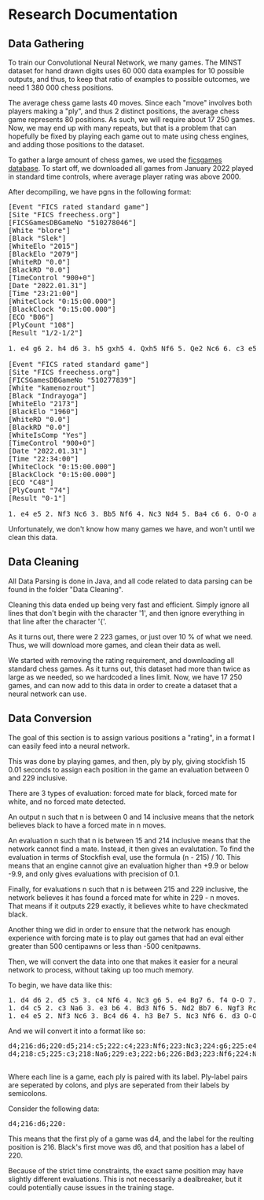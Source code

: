 # Research Documentation



## Data Gathering

To train our Convolutional Neural Network, we many games. The MINST dataset for hand drawn digits uses 60 000 data examples for 10 possible outputs, and thus, to keep that ratio of examples to possible outcomes, we need 1 380 000 chess positions.

The average chess game lasts 40 moves. Since each "move" involves both players making a "ply", and thus 2 distinct positions, the average chess game represents 80 positions. As such, we will require about 17 250 games. Now, we may end up with many repeats, but that is a problem that can hopefully be fixed by playing each game out to mate using chess engines, and adding those positions to the dataset.

To gather a large amount of chess games, we used the [ficsgames database](https://www.ficsgames.org/download.html). To start off, we downloaded all games from January 2022 played in standard time controls, where average player rating was above 2000.

After decompiling, we have pgns in the following format:

<pre>
[Event "FICS rated standard game"]
[Site "FICS freechess.org"]
[FICSGamesDBGameNo "510278046"]
[White "blore"]
[Black "Slek"]
[WhiteElo "2015"]
[BlackElo "2079"]
[WhiteRD "0.0"]
[BlackRD "0.0"]
[TimeControl "900+0"]
[Date "2022.01.31"]
[Time "23:21:00"]
[WhiteClock "0:15:00.000"]
[BlackClock "0:15:00.000"]
[ECO "B06"]
[PlyCount "108"]
[Result "1/2-1/2"]

1. e4 g6 2. h4 d6 3. h5 gxh5 4. Qxh5 Nf6 5. Qe2 Nc6 6. c3 e5 7. Nf3 Bg4 8. d3 d5 9. Nbd2 Qd6 10. exd5 Qxd5 11. Ne4 Be7 12. Nxf6+ Bxf6 13. Qe4 Bxf3 14. gxf3 O-O-O 15. Qf5+ Qe6 16. Bh3 Qxf5 17. Bxf5+ Kb8 18. Be3 Ne7 19. Be4 Bg7 20. O-O-O f5 21. Bg5 fxe4 22. Bxe7 Rxd3 23. Rxd3 exd3 24. Kd2 Kc8 25. Kxd3 Kd7 26. Bc5 Ke6 27. Ke4 b6 28. Be3 h5 29. Bg5 c6 30. Rg1 Bf6 31. f4 exf4 32. Bxf4 h4 33. Rg6 Rh5 34. f3 h3 35. Bh2 Rg5 36. Rxg5 Bxg5 37. f4 Bh4 38. b3 Be1 39. c4 Kf6 40. f5 Bc3 41. Bb8 a6 42. Bc7 b5 43. cxb5 cxb5 44. a4 bxa4 45. bxa4 Kg5 46. Kf3 Kxf5 47. Bb6 Be5 48. Bd8 h2 49. Kg2 Ke4 50. Kh1 Kd5 51. Be7 Kc4 52. Bf8 a5 53. Bh6 Kb3 54. Be3 Kxa4 {Game drawn by mutual agreement} 1/2-1/2

[Event "FICS rated standard game"]
[Site "FICS freechess.org"]
[FICSGamesDBGameNo "510277839"]
[White "kamenozrout"]
[Black "Indrayoga"]
[WhiteElo "2173"]
[BlackElo "1960"]
[WhiteRD "0.0"]
[BlackRD "0.0"]
[WhiteIsComp "Yes"]
[TimeControl "900+0"]
[Date "2022.01.31"]
[Time "22:34:00"]
[WhiteClock "0:15:00.000"]
[BlackClock "0:15:00.000"]
[ECO "C48"]
[PlyCount "74"]
[Result "0-1"]

1. e4 e5 2. Nf3 Nc6 3. Bb5 Nf6 4. Nc3 Nd4 5. Ba4 c6 6. O-O a5 7. Nxd4 exd4 8. e5 dxc3 9. exf6 d5 10. dxc3 b5 11. Re1+ Be6 12. fxg7 Bxg7 13. Qg4 O-O 14. Rxe6 fxe6 15. Qxe6+ Kh8 16. Qxc6 bxa4 17. Qxa4 Qb6 18. Be3 Qxb2 19. Rd1 Qxc3 20. Qb3 d4 21. Qxc3 dxc3 22. Kf1 Rfd8 23. Rxd8+ Rxd8 24. Ke2 Rb8 25. Kd3 Rb2 26. a3 Ra2 27. Bc5 Kg8 28. f4 a4 29. Bb4 Ra1 30. f5 Rd1+ 31. Kc4 Rd2 32. g4 Rxc2 33. h3 Rb2 34. Be7 c2 35. Bg5 Rb1 36. h4 c1=Q+ 37. Bxc1 Rxc1+ {White resigns} 0-1
</pre>

Unfortunately, we don't know how many games we have, and won't until we clean this data. 


## Data Cleaning

All Data Parsing is done in Java, and all code related to data parsing can be found in the folder "Data Cleaning".

Cleaning this data ended up being very fast and efficient. Simply ignore all lines that don't begin with the character '1', and then ignore everything in that line after the character '{'. 

As it turns out, there were 2 223 games, or just over 10 % of what we need. Thus, we will download more games, and clean their data as well.

We started with removing the rating requirement, and downloading all standard chess games. As it turns out, this dataset had more than twice as large as we needed, so we hardcoded a lines limit. Now, we have 17 250 games, and can now add to this data in order to create a dataset that a neural network can use. 

## Data Conversion

The goal of this section is to assign various positions a "rating", in a format I can easily feed into a neural network.

This was done by playing games, and then, ply by ply, giving stockfish 15 0.01 seconds to assign each position in the game an evaluation between 0 and 229 inclusive.

There are 3 types of evaluation: forced mate for black, forced mate for white, and no forced mate detected.

An output n such that n is between 0 and 14 inclusive means that the netork believes black to have a forced mate in n moves.

An evaluation n such that n is between 15 and 214 inclusive means that the network cannot find a mate. Instead, it then gives an evalutation. To find the evaluation in terms of Stockfish eval, use the formula (n - 215) / 10. This means that an engine cannot give an evaluation higher than +9.9 or below -9.9, and only gives evaluations with precision of 0.1.

Finally, for evaluations n such that n is between 215 and 229 inclusive, the network believes it has found a forced mate for white in 229 - n moves. That means if it outputs 229 exactly, it believes white to have checkmated black.

Another thing we did in order to ensure that the network has enough experience with forcing mate is to play out games that had an eval either greater than 500 centipawns or less than -500 cenitpawns.

Then, we will convert the data into one that makes it easier for a neural network to process, without taking up too much memory.

To begin, we have data like this:

<pre>
1. d4 d6 2. d5 c5 3. c4 Nf6 4. Nc3 g6 5. e4 Bg7 6. f4 O-O 7. Nf3 e6 8. e5 dxe5 9. fxe5 Nfd7 10. dxe6 fxe6 11. Ng5 Nxe5 12. Qxd8 Rxd8 13. Nge4 b6 14. Nb5 Na6 15. Bg5 Rf8 16. Nbd6 Nc6 17. Nxc8 Raxc8 18. O-O-O Nd4 19. g3 Nb4 20. Bh3 Nxa2+ 21. Kb1 Nb4 22. Bd2 Nbc6 23. Ng5 Rce8 24. Bc3 h6 25. Bxd4 Nxd4 26. Rxd4 Bxd4 27. Nxe6 Rxe6 28. Bxe6+ Kg7 29. g4 Rf2 30. h4 Rxb2+ 31. Kc1 Rg2 32. h5 gxh5 33. gxh5 Rg1+ 34. Rxg1+ Bxg1 35. Kc2 Kf6 36. Bd5 Ke5 37. Kb3 b5 38. Bf3 a6 39. cxb5 axb5 40. Be2 b4 41. Kc4 Ke4 42. Bd1 Bd4 43. Kb3 Kd3 44. Bc2+ Kd2 45. Bg6 Kc1 46. Ka2 c4 47. Bf7 b3+ 48. Ka3 b2 49. Bxc4 b1=Q 50. Ba2 Bc5+ 
1. d4 c5 2. c3 Na6 3. e3 b6 4. Bd3 Nf6 5. Nd2 Bb7 6. Ngf3 Rc8 7. O-O h5 8. Ne5 e6 9. f4 Bd6 10. Rf3 Bxf3 11. Qxf3 Bxe5 12. fxe5 c4 13. Bc2 Ng4 14. h3 Nh6 15. e4 h4 16. Nf1 O-O 17. Bxh6 gxh6 18. Qg4+ Qg5 19. Nh2 Rc7 20. Nf3 Qxg4 21. hxg4 Rb8 22. Nxh4 Kg7 23. a3 f6 24. exf6+ Kxf6 25. e5+ Kg7 26. Nf3 Rf8 27. g5 hxg5 28. Nxg5 Rc6 29. Be4 Rc7 30. Rf1 Rxf1+ 31. Kxf1 Rc8 32. g4 Rd8 33. Kg2 Re8 34. Kg3 Rh8 35. Nh3 Rf8 36. Nf4 Nc7 37. d5 exd5 38. Bxd5 Rxf4 39. Kxf4 Nxd5+ 40. Ke4 Ne7 41. Kd4 b5 42. Kc5 a6 43. Kd6 Nc6 44. Kxd7 Nxe5+ 45. Kd6 Nxg4 46. Kc6 Ne5+ 47. Kb6 Nf3 48. Kxa6 Kf6 49. Kxb5 Nd2 50. Kb4 Ke6 51. a4 Kd5 52. a5 Ne4 53. Kb5 Nc5 54. a6 Nd3 55. a7 Nxb2 56. a8=Q+ Ke6 57. Qc6+ Ke5 58. Qc5+ Ke6 59. Qe3+ Kd5 60. Qd2+ Nd3 61. Ka4 Ke4 62. Ka3 Kf3 63. Ka2 Nf4 64. Qd4 Ng6 65. Qxc4 Nf4 66. Ka3 Ne2 67. Ka4 Nf4 68. Ka5 Nh5 69. Ka6 Nf4 70. Ka7 Ng2 71. Qc8 Ke3 72. c4 Nf4 73. c5 Nd5 74. c6 Kd3 75. c7 Kd2 76. Qd7 Ke3 77. c8=Q Ke4 78. Qe6+ 
1. e4 e5 2. Nf3 Nc6 3. Bc4 d6 4. h3 Be7 5. Nc3 Nf6 6. d3 O-O 7. a3 a6 8. O-O Nd4 9. b4 Nxf3+ 10. Qxf3 b6 11. Qg3 Kh8 12. f4 exf4 13. Bxf4 Be6 14. Nd5 Nxd5 15. exd5 Bd7 16. Rae1 Bf6 17. Re2 Re8 18. Rfe1 Rxe2 19. Rxe2 b5 20. Bb3 a5 21. c4 axb4 22. axb4 Ra3 23. Bc2 bxc4 24. Bc1 Rc3 25. Bb2 cxd3 26. Bxd3 Rb3 27. Bxf6 gxf6 28. Re3 Rxb4 29. Qe1 Rb8 30. Qh4 f5 31. Qd4+ f6 32. Rf3 Qe7 33. Re3 Qf7 34. Rf3 Qe7 35. Kh2 Qe5+ 36. Qxe5 fxe5 37. Bxf5 Bxf5 38. Rxf5 Kg7 39. Rf1 Rb5 40. Rd1 Kf6 41. g4 Ke7 42. Kg3 Rc5 43. Kh4 c6 44. dxc6 Rxc6 45. Kg5 Ke6 46. Kh6 Rc7 47. h4 d5 48. g5 d4 49. h5 Kd5 50. g6 hxg6 51. hxg6 e4 52. g7 Rxg7 53. Kxg7 e3 54. Kf6 Ke4 55. Ke6 e2 56. Re1 d3 57. Kd6 Ke3 58. Kc5 d2 59. Rh1 d1=Q 60. Rh3+ Kf4 61. Rh4+ Kg3 
</pre>

And we will convert it into a format like so:

<pre>
d4;216:d6;220:d5;214:c5;222:c4;223:Nf6;223:Nc3;224:g6;225:e4;224:Bg7;225:f4;221:O-O;224:Nf3;221:e6;219:e5;209:dxe5;213:fxe5;214:Nfd7;219:dxe6;209:fxe6;211:Ng5;196:Nxe5;191:Qxd8;192:Rxd8;190:Nge4;191:b6;194:Nb5;191:Na6;206:Bg5;205:Rf8;203:Nbd6;202:Nc6;210:Nxc8;198:Raxc8;201:O-O-O;203:Nd4;205:g3;204:Nb4;204:Bh3;200:Nxa2+;209:Kb1;210:Nb4;212:Bd2;188:Nbc6;191:Ng5;182:Rce8;191:Bc3;180:h6;183:Bxd4;171:Nxd4;170:Rxd4;140:Bxd4;136:Nxe6;141:Rxe6;175:Bxe6+;175:Kg7;180:g4;166:Rf2;163:h4;176:Rxb2+;178:Kc1;176:Rg2;179:h5;180:gxh5;180:gxh5;181:Rg1+;210:Rxg1+;209:Bxg1;208:Kc2;212:Kf6;213:Bd5;212:Ke5;215:Kb3;212:b5;212:Bf3;212:a6;215:cxb5;215:axb5;215:Be2;215:b4;215:Kc4;215:Ke4;215:Bd1;214:Bd4;215:Kb3;214:Kd3;215:Bc2+;215:Kd2;215:Bg6;215:Kc1;215:Ka2;128:c4;152:Bf7;15:b3+;15:Ka3;15:b2;15:Bxc4;15:b1=Q;15:Ba2;2:Bc5+;1:Ka4;1:Qb4#;0:
d4;218:c5;225:c3;218:Na6;229:e3;222:b6;226:Bd3;223:Nf6;224:Nd2;219:Bb7;221:Ngf3;219:Rc8;222:O-O;220:h5;233:Ne5;225:e6;227:f4;221:Bd6;232:Rf3;216:Bxf3;216:Qxf3;205:Bxe5;259:fxe5;265:c4;267:Bc2;245:Ng4;256:h3;249:Nh6;259:e4;236:h4;252:Nf1;234:O-O;261:Bxh6;228:gxh6;231:Qg4+;209:Qg5;211:Nh2;208:Rc7;224:Nf3;203:Qxg4;200:hxg4;200:Rb8;212:Nxh4;207:Kg7;208:a3;211:f6;216:exf6+;226:Kxf6;218:e5+;222:Kg7;222:Nf3;218:Rf8;219:g5;215:hxg5;221:Nxg5;224:Rc6;229:Be4;224:Rc7;231:Rf1;202:Rxf1+;205:Kxf1;205:Rc8;205:g4;203:Rd8;207:Kg2;210:Re8;211:Kg3;209:Rh8;216:Nh3;215:Rf8;216:Nf4;215:Nc7;223:d5;193:exd5;192:Bxd5;180:Rxf4;173:Kxf4;171:Nxd5+;174:Ke4;166:Ne7;186:Kd4;188:b5;198:Kc5;200:a6;224:Kd6;216:Nc6;243:Kxd7;218:Nxe5+;217:Kd6;144:Nxg4;215:Kc6;215:Ne5+;215:Kb6;215:Nf3;222:Kxa6;218:Kf6;216:Kxb5;215:Nd2;215:Kb4;215:Ke6;215:a4;215:Kd5;215:a5;213:Ne4;222:Kb5;222:Nc5;217:a6;218:Nd3;310:a7;214:Nxb2;214:a8=Q+;214:Ke6;214:Qc6+;306:Ke5;304:Qc5+;214:Ke6;214:Qe3+;214:Kd5;214:Qd2+;214:Nd3;214:Ka4;301:Ke4;314:Ka3;296:Kf3;306:Ka2;302:Nf4;311:Qd4;314:Ng6;313:Qxc4;214:Nf4;214:Ka3;214:Ne2;214:Ka4;313:Nf4;214:Ka5;214:Nh5;214:Ka6;214:Nf4;214:Ka7;314:Ng2;214:Qc8;214:Ke3;214:c4;214:Nf4;214:c5;214:Nd5;214:c6;214:Kd3;214:c7;214:Kd2;214:Qd7;221:Ke3;224:c8=Q;214:Ke4;226:Qe6+;226:Kd3;226:Qf5+;226:Kd4;226:Qcc2;226:Nc3;226:Qcd3#;229:

</pre>

Where each line is a game, each ply is paired with its label. Ply-label pairs are seperated by colons, and plys are seperated from their labels by semicolons.

Consider the following data: <pre>d4;216:d6;220:</pre> This means that the first ply of a game was d4, and the label for the reulting position is 216. Black's first move was d6, and that position has a label of 220. 

Because of the strict time constraints, the exact same position may have slightly different evaluations. This is not necessarily a dealbreaker, but it could potentially cause issues in the training stage.